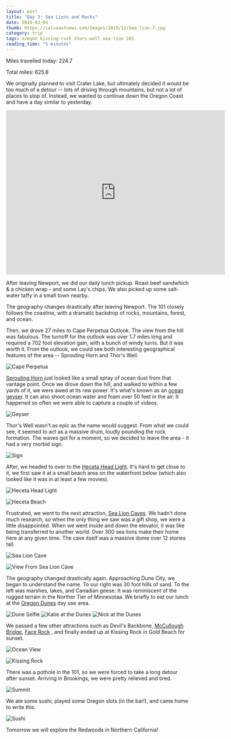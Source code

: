 ```yaml
---
layout: post
title: "Day 3: Sea Lions and Rocks"
date: 2019-03-04
thumb: https://calcoastnews.com/images/2015/12/Sea_lion-7.jpg
category: trip
tags: oregon kissing-rock thors-well sea-lion 101
reading_time: "5 minutes"
---
```


Miles travelled today: 224.7

Total miles: 625.8

We originally planned to visit Crater Lake, but ultimately
decided it would be too much of a detour -- lots of driving
through mountains, but not a lot of places to stop of.
Instead, we wanted to continue down the Oregon Coast and
have a day similar to yesterday.

<iframe src="https://www.google.com/maps/embed?pb=!1m58!1m12!1m3!1d2971187.278605226!2d-124.27402245000002!3d43.344603150000005!2m3!1f0!2f0!3f0!3m2!1i1024!2i768!4f13.1!4m43!3e0!4m5!1s0x54c1d5db4c7c988d%3A0xd41f72f161fcfb72!2sNewport%2C+OR!3m2!1d44.6367836!2d-124.0534505!4m5!1s0x54c19314a5effdab%3A0x5172c3444445a51d!2sSprouting+Horn%2C+Oregon+Coast+Highway%2C+Florence%2C+OR!3m2!1d44.2774733!2d-124.1129136!4m5!1s0x54c185ede1a2ad5d%3A0x6d8ccef87b60c11f!2sSea+Lion+Caves%2C+U.S.+101%2C+Florence%2C+OR!3m2!1d44.1217891!2d-124.1266613!4m5!1s0x54c3d04b95d32237%3A0x2adb4cfd9f8b5b!2sOregon+Dunes+Day+Use+Area%2C+U.S.+101%2C+Gardiner%2C+OR!3m2!1d43.833425!2d-124.15186899999999!4m5!1s0x54c3855e6640f5a9%3A0x7d49fb5d6889e331!2sMcCullough+Memorial+Bridge%2C+Kelso+Rd%2C+North+Bend%2C+OR!3m2!1d43.4289602!2d-124.221752!4m5!1s0x54dacfb1cb6bcc69%3A0x2fe2c9ab31a2ccbf!2sKissing+Rock%2C+Oregon+Coast+Highway%2C+Gold+Beach%2C+OR!3m2!1d42.3864302!2d-124.42382819999999!4m5!1s0x54daa508527f4317%3A0xb1b3476200f47a9f!2sBrookings%2C+OR!3m2!1d42.052611399999996!2d-124.2839819!5e0!3m2!1sen!2sus!4v1551768519810" width="600" height="450" frameborder="0" style="border:0" allowfullscreen></iframe>

After leaving Newport, we did our daily lunch pickup.
Roast beef sandwhich & a chicken wrap - and some Lay's chips.
We also picked up some salt-water taffy in a small town nearby.

The geography changes drastically after leaving Newport.
The 101 closely follows the coastine, with a dramatic backdrop
of rocks, mountains, forest, and ocean.

Then, we drove 27 miles to Cape Perpetua Outlook. The view
from the hill was fabulous. The turnoff for the outlook was
over 1.7 miles long and required a 702 foot elevation gain,
with a bunch of windy turns. But it was worth it.
From the outlook, we could see both interesting geographical
features of the area -- Sprouting Horn and Thor's Well.

![Cape Perpetua](/assets/images/day3/Perpetua.jpg)

[Sprouting Horn](https://en.wikipedia.org/wiki/Spouting_Horn)
just looked like a small spray of ocean dust
from that vantage point. Once we drove down the hill, and
walked to within a few yards of it, we were awed at its raw
power. It's what's known as an 
[ocean geyser](https://en.wikipedia.org/wiki/Geyser).
It can also shoot ocean water and foam over 50 feet
in the air. It happened so often we were able to capture
a couple of videos.

![Geyser](/assets/images/day3/Geyser.jpg)

Thor's Well wasn't as epic as the name would suggest. From what
we could see, it seemed to act as a massive drum, loudly
pounding the rock formation. The waves got for a moment, so
we decided to leave the area - it had a very morbid sign.

![Sign](/assets/images/day3/Sign.jpg)

After, we headed to over to the
[Heceta Head Light](https://en.wikipedia.org/wiki/Heceta_Head_Light).
It's hard to get close to it, we first saw it at
a small beach area on the waterfront below (which also
looked like it was in at least a few movies).

![Heceta Head Light](/assets/images/day3/HecetaHeadLight.jpg)

![Heceta Beach](/assets/images/day3/HecetaHead.jpg)

Frustrated, we went to the next attraction,
[Sea Lion Caves](https://en.wikipedia.org/wiki/Sea_Lion_Caves).
We hadn't done much research, so when the only thing we saw
was a gift shop, we were a little disappointed. When we
went inside and down the elevator, it was like being
transferred to another world. Over 300 sea lions
make their home here at any given time. The cave itself
was a massive dome over 12 stories tall.

![Sea Lion Cave](/assets/images/day3/SeaLionCave.jpg)

![View From Sea Lion Cave](/assets/images/day3/ViewFromSeaLionCave.jpg)

The geography changed drastically again. Approaching Dune City,
we began to understand the name. To our right was 30 foot
hills of sand. To the left was marshes, lakes, and Canadian
geese. It was reminiscent of the rugged terrain in the
Norther Tier of Minnesotaa. We briefly to eat our lunch
at the [Oregon Dunes](https://en.wikipedia.org/wiki/Oregon_Dunes_National_Recreation_Area)
day use area.

![Dune Selfie](/assets/images/day3/DuneSelfie.jpg)
![Katie at the Dunes](/assets/images/day3/KatieDunes.jpg)
![Nick at the Dunes](/assets/images/day3/NickDunes.jpg)

We passed a few other attractions such as Devil's Backbone,
[McCullough Bridge](https://en.wikipedia.org/wiki/Conde_McCullough_Memorial_Bridge),
[Face Rock](https://en.wikipedia.org/wiki/Face_Rock_State_Scenic_Viewpoint) ,
and finally ended up at
Kissing Rock in Gold Beach for sunset.

![Ocean View](/assets/images/day3/OceanView.jpg)

![Kissing Rock](/assets/images/day3/KissingRock.jpg)

There was a pothole in the 101, so we were forced to take
a long detour after sunset. Arriving in Brookings, we were
pretty relieved and tired.

![Summit](/assets/images/day3/Summit.jpg)

We ate some sushi, played some Oregon slots (in the bar!), 
and came home to write this.

![Sushi](/assets/images/day3/Sushi.jpg)

Tomorrow we will explore the Redwoods in Northern California!